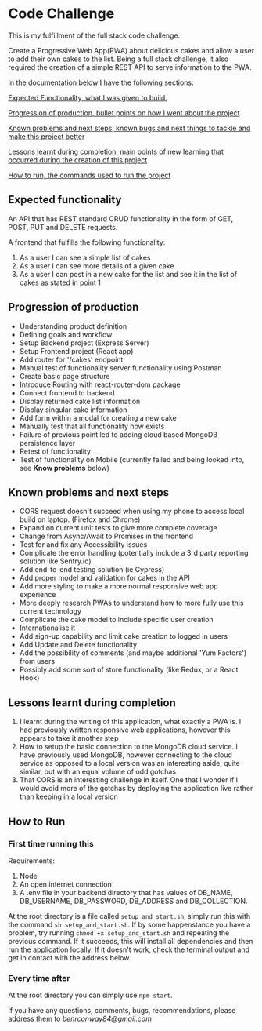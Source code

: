 # Code Challenge

This is my fulfillment of the full stack code challenge.

Create a Progressive Web App(PWA) about delicious cakes and allow a user to add their own cakes to the list.
Being a full stack challenge, it also required the creation of a simple REST API to serve information to the PWA.

In the documentation below I have the following sections:

[Expected Functionality, what I was given to build.](#Expected-functionality)

[Progression of production, bullet points on how I went about the project](#Progression-of-production)

[Known problems and next steps, known bugs and next things to tackle and make this project better](#Known-problems-and-next-steps)

[Lessons learnt during completion, main points of new learning that occurred during the creation of this project](#Lessons-learnt-during-completion)

[How to run, the commands used to run the project](#How-to-run)

## Expected functionality

An API that has REST standard CRUD functionality in the form of GET, POST, PUT and DELETE requests.

A frontend that fulfills the following functionality:

1. As a user I can see a simple list of cakes
2. As a user I can see more details of a given cake
3. As a user I can post in a new cake for the list and see it in the list of cakes as stated in point 1

## Progression of production

- Understanding product definition
- Defining goals and workflow
- Setup Backend project (Express Server)
- Setup Frontend project (React app)
- Add router for '/cakes' endpoint
- Manual test of functionality server functionality using Postman
- Create basic page structure
- Introduce Routing with react-router-dom package
- Connect frontend to backend
- Display returned cake list information
- Display singular cake information
- Add form within a modal for creating a new cake
- Manually test that all functionality now exists
- Failure of previous point led to adding cloud based MongoDB persistence layer
- Retest of functionality
- Test of functionality on Mobile (currently failed and being looked into, see **Know problems** below)

## Known problems and next steps

- CORS request doesn't succeed when using my phone to access local build on laptop. (Firefox and Chrome)
- Expand on current unit tests to give more complete coverage
- Change from Async/Await to Promises in the frontend
- Test for and fix any Accessibility issues
- Complicate the error handling (potentially include a 3rd party reporting solution like Sentry.io)
- Add end-to-end testing solution (ie Cypress)
- Add proper model and validation for cakes in the API
- Add more styling to make a more normal responsive web app experience
- More deeply research PWAs to understand how to more fully use this current technology
- Complicate the cake model to include specific user creation
- Internationalise it
- Add sign-up capability and limit cake creation to logged in users
- Add Update and Delete functionality
- Add the possibility of comments (and maybe additional 'Yum Factors') from users
- Possibly add some sort of store functionality (like Redux, or a React Hook)

## Lessons learnt during completion

1. I learnt during the writing of this application, what exactly a PWA is. I had previously written responsive web applications, however this appears to take it another step
2. How to setup the basic connection to the MongoDB cloud service. I have previously used MongoDB, however connecting to the cloud service as opposed to a local version was an interesting aside, quite similar, but with an equal volume of odd gotchas
3. That CORS is an interesting challenge in itself. One that I wonder if I would avoid more of the gotchas by deploying the application live rather than keeping in a local version

## How to Run

### First time running this

Requirements:

1. Node
2. An open internet connection
3. A .env file in your backend directory that has values of DB_NAME, DB_USERNAME, DB_PASSWORD, DB_ADDRESS and DB_COLLECTION.

At the root directory is a file called `setup_and_start.sh`, simply run this with the command `sh setup_and_start.sh`.
If by some happenstance you have a problem, try running `chmod +x setup_and_start.sh` and repeating the previous command.
If it succeeds, this will install all dependencies and then run the application locally.
If it doesn't work, check the terminal output and get in contact with the address below.

### Every time after

At the root directory you can simply use `npm start`.

If you have any questions, comments, bugs, recommendations, please address them to *benrconway84@gmail.com*

